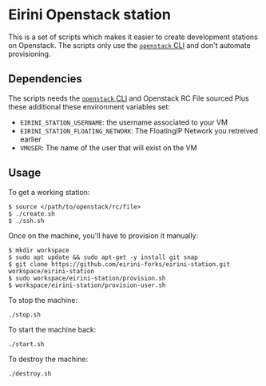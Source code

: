 # Eirini Openstack station

This is a set of scripts which makes it easier to create development stations
on Openstack. The scripts only use the [`openstack`
CLI](https://docs.openstack.org/newton/user-guide/common/cli-install-openstack-command-line-clients.html) and don't automate provisioning.

## Dependencies

The scripts needs the [`openstack` CLI](https://docs.openstack.org/newton/user-guide/common/cli-install-openstack-command-line-clients.html)
and Openstack RC File sourced Plus these additional these environment variables set:
  - `EIRINI_STATION_USERNAME`: the username associated to your VM
  - `EIRINI_STATION_FLOATING_NETWORK`: The FloatingIP Network you retreived earlier
  - `VMUSER`: The name of the user that will exist on the VM

## Usage

To get a working station:

```
$ source </path/to/openstack/rc/file>
$ ./create.sh
$ ./ssh.sh
```

Once on the machine, you'll have to provision it manually:

```
$ mkdir workspace
$ sudo apt update && sudo apt-get -y install git snap
$ git clone https://github.com/eirini-forks/eirini-station.git workspace/eirini-station
$ sudo workspace/eirini-station/provision.sh
$ workspace/eirini-station/provision-user.sh
```

To stop the machine:

```
./stop.sh
```

To start the machine back:

```
./start.sh
```

To destroy the machine:

```
./destroy.sh
```
